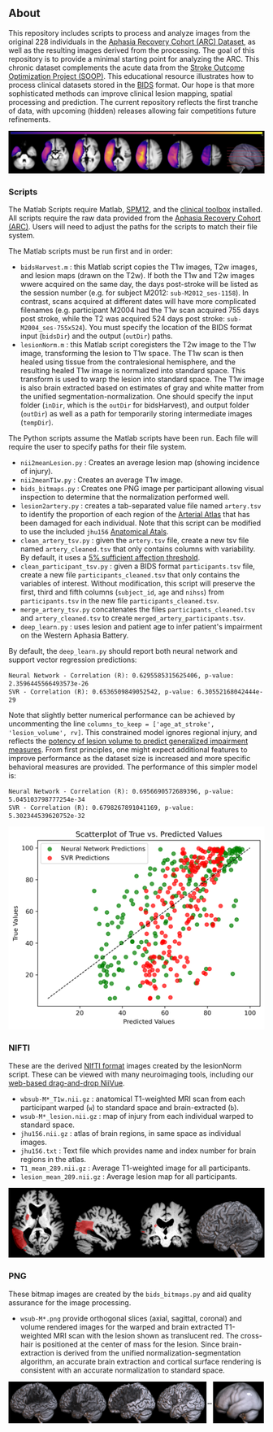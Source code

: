 ## About

This repository includes scripts to process and analyze images from the original 228 individuals in the [Aphasia Recovery Cohort (ARC) Dataset](https://openneuro.org/datasets/ds004512/), as well as the resulting images derived from the processing. The goal of this repository is to provide a minimal starting point for analyzing the ARC. This chronic dataset complements the acute data from the [Stroke Outcome Optimization Project (SOOP)](https://github.com/neurolabusc/StrokeOutcomeOptimizationProjectDemo).  This educational resource illustrates how to process clinical datasets stored in the [BIDS](https://bids.neuroimaging.io/) format. Our hope is that more sophisticated methods can improve clinical lesion mapping, spatial processing and prediction. The current repository reflects the first tranche of data, with upcoming (hidden) releases allowing fair competitions future refinements.

![lesion incidence resulting from nii2meanLesion and nii2meanT1](LesionIncidence.png)

### Scripts

The Matlab Scripts require Matlab, [SPM12](https://www.fil.ion.ucl.ac.uk/spm/software/download/), and the [clinical toolbox](https://github.com/neurolabusc/Clinical) installed. All scripts require the raw data provided from the [Aphasia Recovery Cohort (ARC)](https://openneuro.org/datasets/ds004512/). Users will need to adjust the paths for the scripts to match their file system.

The Matlab scripts must be run first and in order:

 - `bidsHarvest.m` : this Matlab script copies the T1w images, T2w images, and lesion maps (drawn on the T2w). If both the T1w and T2w images wwere acquired on the same day, the days post-stroke will be listed as the session number (e.g. for subject M2012: `sub-M2012_ses-1158`). In contrast, scans acquired at different dates will have more complicated filenames (e.g. participant M2004 had the T1w scan acquired 755 days post stroke, while the T2 was acquired 524 days post stroke: `sub-M2004_ses-755x524`). You must specify the location of the BIDS format input (`bidsDir`) and the output (`outDir`) paths.
 - `lesionNorm.m` : this Matlab script coregisters the T2w image to the T1w image, transforming the lesion to T1w space. The T1w scan is then healed using tissue from the contralesional hemisphere, and the resulting healed T1w image is normalized into standard space. This transform is used to warp the lesion into standard space. The T1w image is also brain extracted based on estimates of gray and white matter from the unified segmentation-normalization. One should specify the input folder (`inDir`, which is the `outDir` for bidsHarvest), and output folder (`outDir`) as well as a path for temporarily storing intermediate images (`tempDir`).

The Python scripts assume the Matlab scripts have been run. Each file will require the user to specify paths for their file system.

 - `nii2meanLesion.py` : Creates an average lesion map (showing incidence of injury).
 - `nii2meanT1w.py` : Creates an average T1w image.
 - `bids_bitmaps.py` : Creates one PNG image per participant allowing visual inspection to determine that the normalization performed well.
 - `lesion2artery.py` : creates a tab-separated value file named `artery.tsv` to identify the proportion of each region of the [Arterial Atlas](https://www.nitrc.org/projects/arterialatlas) that has been damaged for each individual. Note that this script can be modified to use the included `jhu156` [Anatomical Atals](https://pubmed.ncbi.nlm.nih.gov/22498656/). 
 - `clean_artery_tsv.py` : given the `artery.tsv` file, create a new tsv file named `artery_cleaned.tsv` that only contains columns with variability. By default, it uses a [5% sufficient affection threshold](https://www.ncbi.nlm.nih.gov/pmc/articles/PMC6866937/).
 - `clean_participant_tsv.py` : given a BIDS format `participants.tsv` file, create a new file `participants_cleaned.tsv` that only contains the variables of interest. Without modification, this script will preserve the first, third and fifth columns (`subject_id`, `age` and `nihss`) from `participants.tsv` in the new file `participants_cleaned.tsv`.
 - `merge_artery_tsv.py` concatenates the files `participants_cleaned.tsv` and `artery_cleaned.tsv` to create `merged_artery_participants.tsv`.
 - `deep_learn.py` : uses lesion and patient age to infer patient's impairment on the Western Aphasia Battery.

By default, the `deep_learn.py` should report both neural network and support vector regression predictions:

```
Neural Network - Correlation (R): 0.6295585315625406, p-value: 2.3596445566493573e-26
SVR - Correlation (R): 0.6536509849052542, p-value: 6.30552168042444e-29
```

Note that slightly better numerical performance can be achieved by uncommenting the line `columns_to_keep = ['age_at_stroke', 'lesion_volume', rv]`. This constrained model ignores regional injury, and reflects the [potency of lesion volume to predict generalized impairment measures](https://pubmed.ncbi.nlm.nih.gov/37741168/). From first principles, one might expect additional features to improve performance as the dataset size is increased and more specific behavioral measures are provided.  The performance of this simpler model is:

```
Neural Network - Correlation (R): 0.6956690572689396, p-value: 5.045103798777254e-34
SVR - Correlation (R): 0.6798267891041169, p-value: 5.302344539620752e-32
```

![Prediction of Western Aphasia Battery](scatterplot.png)

### NIFTI

These are the derived [NIfTI format](https://brainder.org/2012/09/23/the-nifti-file-format/) images created by the lesionNorm script. These can be viewed with many neuroimaging tools, including our [web-based drag-and-drop NiiVue](https://niivue.github.io/niivue/features/basic.multiplanar.html).

 - `wbsub-M*_T1w.nii.gz` : anatomical T1-weighted MRI scan from each participant warped (`w`) to standard space and brain-extracted (`b`). 
 - `wsub-M*_lesion.nii.gz` : map of injury from each individual warped to standard space.
 - `jhu156.nii.gz` : atlas of brain regions, in same space as individual images.
 - `jhu156.txt` : Text file which provides name and index number for brain regions in the atlas.
 - `T1_mean_289.nii.gz` : Average T1-weighted image for all participants.
 - `lesion_mean_289.nii.gz` : Average lesion map for all participants.
 
![result of bids_bitmaps.py](./PNG/wsub-M2018_ses-341.png)

### PNG

These bitmap images are created by the `bids_bitmaps.py` and aid quality assurance for the image processing.

 - `wsub-M*.png` provide orthogonal slices (axial, sagittal, coronal) and volume rendered images for the warped and brain extracted T1-weighted MRI scan with the lesion shown as translucent red. The cross-hair is positioned at the center of mass for the lesion. Since brain-extraction is derived from the unified normalization-segmentation algorithm, an accurate brain extraction and cortical surface rendering is consistent with an accurate normalization to standard space.

![averaging of bids_bitmaps.py](ARC_norm.png)